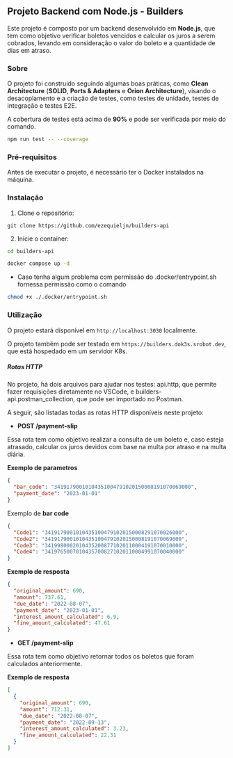 ## Projeto Backend com Node.js - Builders

Este projeto é composto por um backend desenvolvido em **Node.js**, que tem como objetivo verificar boletos vencidos e calcular os juros a serem cobrados, levando em consideração o valor do boleto e a quantidade de dias em atraso.

### Sobre

O projeto foi construído seguindo algumas boas práticas, como **Clean Architecture** (**SOLID**, **Ports & Adapters** e **Orion Architecture**), visando o desacoplamento e a criação de testes, como testes de unidade, testes de integração e testes E2E.

A cobertura de testes está acima de **90%** e pode ser verificada por meio do comando.

```bash
npm run test -- --coverage
```

### Pré-requisitos

Antes de executar o projeto, é necessário ter o Docker instalados na máquina.

### Instalação

1. Clone o repositório:

```shell
git clone https://github.com/ezequieljn/builders-api
```

2. Inicie o container:

```bash
cd builders-api

docker compose up -d
```

- Caso tenha algum problema com permissão do .docker/entrypoint.sh fornessa permissão como o comando

```bash
chmod +x ./.docker/entrypoint.sh
```

### Utilização

O projeto estará disponível em `http://localhost:3030` localmente.

O projeto também pode ser testado em `https://builders.dok3s.srobot.dev`, que está hospedado em um servidor K8s.

##### Rotas HTTP

No projeto, há dois arquivos para ajudar nos testes: api.http, que permite fazer requisições diretamente no VSCode, e builders-api.postman_collection, que pode ser importado no Postman.

A seguir, são listadas todas as rotas HTTP disponíveis neste projeto:

- **POST /payment-slip**

Essa rota tem como objetivo realizar a consulta de um boleto e, caso esteja atrasado, calcular os juros devidos com base na multa por atraso e na multa diária.

**Exemplo de parametros**

```json
{
  "bar_code": "34191790010104351004791020150008191070069000",
  "payment_date": "2023-01-01"
}
```

Exemplo de **bar code**

```json
{
  "Code1": "34191790010104351004791020150008291070026000",
  "Code2": "34191790010104351004791020150008191070069000",
  "Code3": "34199800020104352008771020110004191070010000",
  "Code4": "34197650070104357008271020110004991070040000"
}
```

**Exemplo de resposta**

```json
{
  "original_amount": 690,
  "amount": 737.61,
  "due_date": "2022-08-07",
  "payment_date": "2023-01-01",
  "interest_amount_calculated": 6.9,
  "fine_amount_calculated": 47.61
}
```

- **GET /payment-slip**

Essa rota tem como objetivo retornar todos os boletos que foram calculados anteriormente.

**Exemplo de resposta**

```json
[
  {
    "original_amount": 690,
    "amount": 712.31,
    "due_date": "2022-08-07",
    "payment_date": "2022-09-13",
    "interest_amount_calculated": 3.23,
    "fine_amount_calculated": 22.31
  }
]
```
